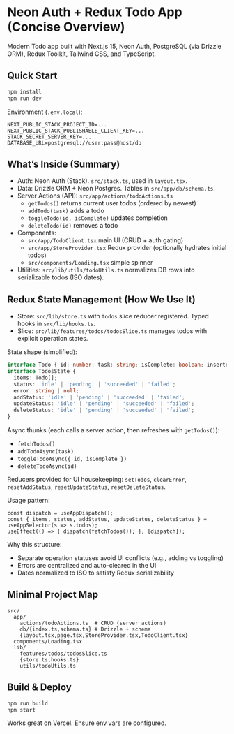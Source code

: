 # Neon Auth + Redux Todo App (Concise Overview)

Modern Todo app built with Next.js 15, Neon Auth, PostgreSQL (via Drizzle ORM), Redux Toolkit, Tailwind CSS, and TypeScript.

## Quick Start

```bash
npm install
npm run dev
```

Environment (`.env.local`):

```env
NEXT_PUBLIC_STACK_PROJECT_ID=...
NEXT_PUBLIC_STACK_PUBLISHABLE_CLIENT_KEY=...
STACK_SECRET_SERVER_KEY=...
DATABASE_URL=postgresql://user:pass@host/db
```

## What’s Inside (Summary)

- Auth: Neon Auth (Stack). `src/stack.ts`, used in `layout.tsx`.
- Data: Drizzle ORM + Neon Postgres. Tables in `src/app/db/schema.ts`.
- Server Actions (API): `src/app/actions/todoActions.ts`
  - `getTodos()` returns current user todos (ordered by newest)
  - `addTodo(task)` adds a todo
  - `toggleTodo(id, isComplete)` updates completion
  - `deleteTodo(id)` removes a todo
- Components:
  - `src/app/TodoClient.tsx` main UI (CRUD + auth gating)
  - `src/app/StoreProvider.tsx` Redux provider (optionally hydrates initial todos)
  - `src/components/Loading.tsx` simple spinner
- Utilities: `src/lib/utils/todoUtils.ts` normalizes DB rows into serializable todos (ISO dates).

## Redux State Management (How We Use It)

- Store: `src/lib/store.ts` with `todos` slice reducer registered. Typed hooks in `src/lib/hooks.ts`.
- Slice: `src/lib/features/todos/todosSlice.ts` manages todos with explicit operation states.

State shape (simplified):

```ts
interface Todo { id: number; task: string; isComplete: boolean; insertedAt: string }
interface TodosState {
  items: Todo[];
  status: 'idle' | 'pending' | 'succeeded' | 'failed';
  error: string | null;
  addStatus: 'idle' | 'pending' | 'succeeded' | 'failed';
  updateStatus: 'idle' | 'pending' | 'succeeded' | 'failed';
  deleteStatus: 'idle' | 'pending' | 'succeeded' | 'failed';
}
```

Async thunks (each calls a server action, then refreshes with `getTodos()`):

- `fetchTodos()`
- `addTodoAsync(task)`
- `toggleTodoAsync({ id, isComplete })`
- `deleteTodoAsync(id)`

Reducers provided for UI housekeeping: `setTodos`, `clearError`, `resetAddStatus`, `resetUpdateStatus`, `resetDeleteStatus`.

Usage pattern:

```tsx
const dispatch = useAppDispatch();
const { items, status, addStatus, updateStatus, deleteStatus } = useAppSelector(s => s.todos);
useEffect(() => { dispatch(fetchTodos()); }, [dispatch]);
```

Why this structure:

- Separate operation statuses avoid UI conflicts (e.g., adding vs toggling)
- Errors are centralized and auto-cleared in the UI
- Dates normalized to ISO to satisfy Redux serializability

## Minimal Project Map

```
src/
  app/
    actions/todoActions.ts  # CRUD (server actions)
    db/{index.ts,schema.ts} # Drizzle + schema
    {layout.tsx,page.tsx,StoreProvider.tsx,TodoClient.tsx}
  components/Loading.tsx
  lib/
    features/todos/todosSlice.ts
    {store.ts,hooks.ts}
    utils/todoUtils.ts
```

## Build & Deploy

```bash
npm run build
npm start
```

Works great on Vercel. Ensure env vars are configured.
